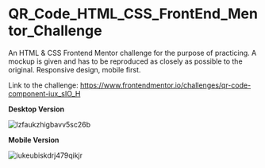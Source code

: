 # QR_Code_HTML_CSS_FrontEnd_Mentor_Challenge

An HTML & CSS Frontend Mentor challenge for the purpose of practicing. A mockup is given and has to be reproduced as closely as possible to the original. Responsive design, mobile first.

Link to the challenge: https://www.frontendmentor.io/challenges/qr-code-component-iux_sIO_H

**Desktop Version**

![lzfaukzhigbavv5sc26b](https://github.com/Vasiliki-Georgiou/QR_Code_HTML_CSS_FrontEnd_Mentor_Challenge/assets/113369011/5ad91f0c-3c82-4e4b-9213-d2cb216147c3)

**Mobile Version**

![iukeubiskdrj479qikjr](https://github.com/Vasiliki-Georgiou/QR_Code_HTML_CSS_FrontEnd_Mentor_Challenge/assets/113369011/997c3d1f-83d3-4e40-8b3a-2cd6256bcdc8)

